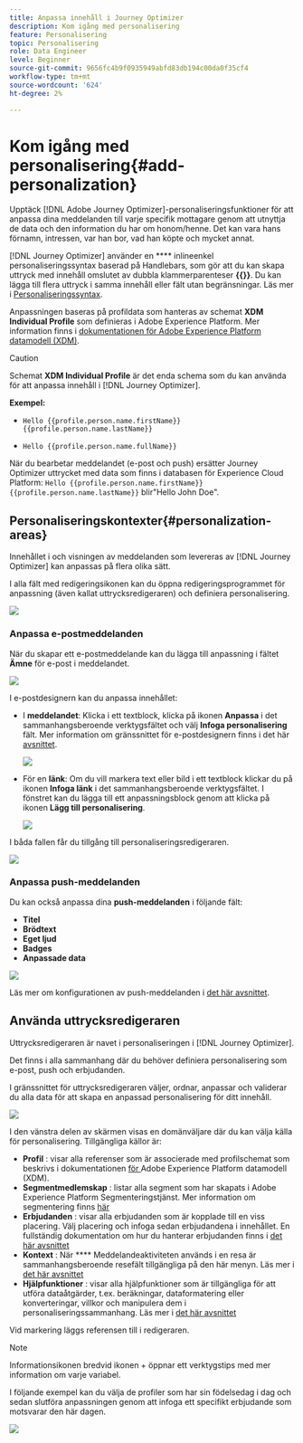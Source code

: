 ```yaml
---
title: Anpassa innehåll i Journey Optimizer
description: Kom igång med personalisering
feature: Personalisering
topic: Personalisering
role: Data Engineer
level: Beginner
source-git-commit: 9656fc4b9f0935949abfd83db194c00da0f35cf4
workflow-type: tm+mt
source-wordcount: '624'
ht-degree: 2%

---
```


# Kom igång med personalisering{#add-personalization}

Upptäck [!DNL Adobe Journey Optimizer]-personaliseringsfunktioner för att anpassa dina meddelanden till varje specifik mottagare genom att utnyttja de data och den information du har om honom/henne. Det kan vara hans förnamn, intressen, var han bor, vad han köpte och mycket annat.

[!DNL Journey Optimizer] använder en  **** inlineenkel personaliseringssyntax baserad på Handlebars, som gör att du kan skapa uttryck med innehåll omslutet av dubbla klammerparenteser **{{}}**. Du kan lägga till flera uttryck i samma innehåll eller fält utan begränsningar. Läs mer i [Personaliseringssyntax](personalization-syntax.md).

Anpassningen baseras på profildata som hanteras av schemat **XDM Individual Profile** som definieras i Adobe Experience Platform. Mer information finns i [dokumentationen för Adobe Experience Platform datamodell (XDM)](https://experienceleague.adobe.com/docs/experience-platform/xdm/home.html?lang=sv).

>[!CAUTION]
>Schemat **XDM Individual Profile** är det enda schema som du kan använda för att anpassa innehåll i [!DNL Journey Optimizer].

**Exempel:**

* `Hello {{profile.person.name.firstName}} {{profile.person.name.lastName}}`

* `Hello {{profile.person.name.fullName}}`

När du bearbetar meddelandet (e-post och push) ersätter Journey Optimizer uttrycket med data som finns i databasen för Experience Cloud Platform:  `Hello {{profile.person.name.firstName}} {{profile.person.name.lastName}}` blir&quot;Hello John Doe&quot;.


## Personaliseringskontexter{#personalization-areas}

Innehållet i och visningen av meddelanden som levereras av [!DNL Journey Optimizer] kan anpassas på flera olika sätt.

I alla fält med redigeringsikonen kan du öppna redigeringsprogrammet för anpassning (även kallat uttrycksredigeraren) och definiera personalisering.

![](assets/perso_icon.png)

### Anpassa e-postmeddelanden

När du skapar ett e-postmeddelande kan du lägga till anpassning i fältet **Ämne** för e-post i meddelandet.

![](assets/perso_subject.png)

I e-postdesignern kan du anpassa innehållet:

* I **meddelandet**: Klicka i ett textblock, klicka på ikonen **Anpassa** i det sammanhangsberoende verktygsfältet och välj **Infoga personalisering** fält. Mer information om gränssnittet för e-postdesignern finns i det här [avsnittet](../design-emails.md).

   ![](assets/perso_insert.png)

* För en **länk**: Om du vill markera text eller bild i ett textblock klickar du på ikonen **Infoga länk** i det sammanhangsberoende verktygsfältet. I fönstret kan du lägga till ett anpassningsblock genom att klicka på ikonen **Lägg till personalisering**.

   ![](assets/perso_link.png)

I båda fallen får du tillgång till personaliseringsredigeraren.

![](assets/perso_ee.png)


### Anpassa push-meddelanden

Du kan också anpassa dina **push-meddelanden** i följande fält:

* **Titel**
* **Brödtext**
* **Eget ljud**
* **Badges**
* **Anpassade data**

![](assets/perso_push.png)

Läs mer om konfigurationen av push-meddelanden i [det här avsnittet](../push-gs.md).

## Använda uttrycksredigeraren

Uttrycksredigeraren är navet i personaliseringen i [!DNL Journey Optimizer].

Det finns i alla sammanhang där du behöver definiera personalisering som e-post, push och erbjudanden.

I gränssnittet för uttrycksredigeraren väljer, ordnar, anpassar och validerar du alla data för att skapa en anpassad personalisering för ditt innehåll.

![](assets/perso_ee1.png)

I den vänstra delen av skärmen visas en domänväljare där du kan välja källa för personalisering. Tillgängliga källor är:

* **Profil** : visar alla referenser som är associerade med profilschemat som beskrivs i dokumentationen [ för ](https://experienceleague.adobe.com/docs/experience-platform/xdm/home.html)Adobe Experience Platform datamodell (XDM).
* **Segmentmedlemskap** : listar alla segment som har skapats i Adobe Experience Platform Segmenteringstjänst. Mer information om segmentering finns [här](https://experienceleague.adobe.com/docs/experience-platform/segmentation/home.html?lang=en)
* **Erbjudanden** : visar alla erbjudanden som är kopplade till en viss placering. Välj placering och infoga sedan erbjudandena i innehållet. En fullständig dokumentation om hur du hanterar erbjudanden finns i [det här avsnittet](../deliver-personalized-offers.md)
* **Kontext** : När  **** Meddelandeaktiviteten används i en resa är sammanhangsberoende resefält tillgängliga på den här menyn. Läs mer i [det här avsnittet](personalization-use-case.md)
* **Hjälpfunktioner** : visar alla hjälpfunktioner som är tillgängliga för att utföra dataåtgärder, t.ex. beräkningar, dataformatering eller konverteringar, villkor och manipulera dem i personaliseringssammanhang. Läs mer i [det här avsnittet](functions/functions.md)

Vid markering läggs referensen till i redigeraren.

>[!NOTE]
>
>Informationsikonen bredvid ikonen + öppnar ett verktygstips med mer information om varje variabel.

I följande exempel kan du välja de profiler som har sin födelsedag i dag och sedan slutföra anpassningen genom att infoga ett specifikt erbjudande som motsvarar den här dagen.

![](assets/perso_ee2.png)

